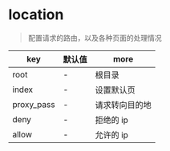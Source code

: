 # location

> 配置请求的路由，以及各种页面的处理情况

| key        | 默认值 | more           |
| ---------- | ------ | -------------- |
| root       | -      | 根目录         |
| index      | -      | 设置默认页     |
| proxy_pass | -      | 请求转向目的地 |
| deny       | -      | 拒绝的 ip      |
| allow      | -      | 允许的 ip      |
